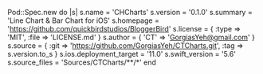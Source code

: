 Pod::Spec.new do |s|
  s.name             = 'CHCharts'
  s.version          = '0.1.0'
  s.summary          = 'Line Chart & Bar Chart for iOS'
  s.homepage         = 'https://github.com/quickbirdstudios/BloggerBird'
  s.license          = { :type => 'MIT', :file => 'LICENSE.md' }
  s.author           = { 'CT' => 'GorgiasYeh@gmail.com' }
  s.source           = { :git => 'https://github.com/GorgiasYeh/CTCharts.git', :tag => s.version.to_s }
  s.ios.deployment_target = '11.0'
  s.swift_version = '5.6'
  s.source_files = 'Sources/CTCharts/**/*'
end
